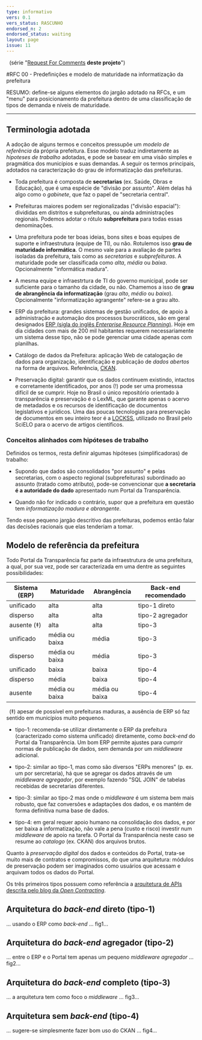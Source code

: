 ```yaml
---
type: informativo
vers: 0.1
vers_status: RASCUNHO
endorsed_n: 2
endorsed_status: waiting
layout: page
issue: 11
---
```


&#160; (série "[Request For Comments](https://en.wikipedia.org/wiki/Request_for_Comments) **deste projeto**")

#RFC 00 - Predefinições e modelo de maturidade na informatização da prefeitura

RESUMO: define-se alguns elementos do jargão adotado na RFCs, e um "menu" para posicionamento da prefeitura dentro de uma classificação de tipos de demanda e níveis de maturidade.

--------

## Terminologia adotada

A adoção de alguns termos e conceitos pressupõe um *modelo de referência* da própria prefeitura. Esse modelo traduz indiretamente as *hipoteses de trabalho* adotadas, e pode se basear em uma visão simples e  pragmática dos municípios e suas demandas.  A seguir os termos principais, adotados na caracterização do grau de informatização das prefeituras.

* Toda prefeitura é composta de **secretarias** (ex. Saúde, Obras e Educação), que é uma espécie de "divisão por assunto". Além delas há algo como o *gabinete*, que faz o papel de "secretaria central".

* Prefeituras maiores podem ser regionalizadas ("divisão espacial"): divididas em distritos e subprefeituras, ou ainda administrações regionais. Podemos adotar o rótulo **subprefeitura** para todas essas denominações.

* Uma prefeitura pode ter boas ideias, bons sites e  boas equipes de suporte e infraestrutura (equipe de TI), ou não.  Rotulemos isso **grau de maturidade informática**. O mesmo vale para a avaliação de partes isoladas da prefeitura, tais como as *secretarias* e *subprefeituras*. A maturidade pode ser classificada como *alta*, *média* ou *baixa*. Opcionalmente "informática madura".

* A mesma equipe e infraestrtura de TI do governo municipal, pode ser suficiente para o tamanho da cidade, ou não. Chamemos a isso de **grau de abrangência da informatização** (grau *alto*, *médio* ou *baixo*). Opcionalmente "informatização agrangente" refere-se a grau alto.

* ERP da prefeitura: grandes sistemas de gestão unificados, de apoio à administração  e automação dos processos burocráticos, são em geral designados [ERP (sigla do inglês *Enterprise Resource Planning*)](https://en.wikipedia.org/wiki/Enterprise_resource_planning). Hoje em dia cidades com mais de 200 mil habitantes requerem necessariamente um sistema desse tipo, não se pode gerenciar uma cidade apenas com planilhas.

* Catálogo de dados da Prefeitura: aplicação Web de catalogação de dados para organização, identificação e publicação de *dados abertos* na forma de arquivos. Referência, [CKAN](http://docs.ckan.org/).

* Preservação digital: garantir que os dados continuem existindo, intactos e corretamente identificados, por anos (!) pode ser uma promesssa difícil de se cumprir. Hoje no Brasil o único repositório orientado à transparência e preservação é o LexML, que garante apenas o acervo de metadados e os recursos de identificação de documentos legislativos e jurídicos. Uma das poucas tecnologias para preservação de documentos em seu inteiro teor é a  [LOCKSS](https://en.wikipedia.org/wiki/LOCKSS), utilizado no Brasil pelo SciELO para o acervo de artigos científicos.

### Conceitos alinhados com hipóteses de trabalho

Definidos os termos, resta definir algumas hipóteses (simplificadoras) de trabalho:

* Supondo  que dados são consolidados "por assunto" e pelas secretarias, com o aspecto regional (subprefeituras) subordinado ao assunto (tratado como atributo), pode-se convencionar que  **a secretaria é a autoridade do dado** apresentado num Portal da Transparência.

* Quando não for indicado o contrário, supor que a prefeitura em questão tem *informatização madura e abrangente*.

Tendo esse pequeno jargão descritivo das prefeituras, podemos então falar das decisões racionais que elas tenderiam a tomar.

## Modelo de referência da prefeitura
Todo Portal da Transparência faz parte da infraestrutura de uma prefeitura, a qual, por sua vez, pode ser caracterizada em uma dentre as seguintes possibilidades:

Sistema (ERP)   | Maturidade | Abrangência | Back-end recomendado
--------- | ---------  | ----------- | ----------------
unificado | alta | alta | tipo-1 direto
disperso  | alta | alta | tipo-2 agregador
ausente (‡)  | alta | alta | tipo-3
unificado | média ou baixa | média  | tipo-3
disperso  | média ou baixa | média  | tipo-3
unificado | baixa | baixa | tipo-4
disperso  | média | baixa | tipo-4
ausente  | média ou baixa | média ou baixa | tipo-4

&#160; (‡) apesar de possível em prefeituras maduras, a ausência de ERP só faz sentido em municípios muito pequenos.

* tipo-1: recomenda-se utilizar diretamente o ERP da prefeitura (caracterizado como sistema unificado) diretamente, como *back-end* do Portal da Transparência. Um bom ERP permite ajustes para cumprir normas de publicação de dados, sem demanda por um *middleware* adicional.

* tipo-2: similar ao tipo-1, mas como são diversos "ERPs menores" (p. ex. um por sercretaria), há que se agregar os dados através de um *middleware agregador*, por exemplo fazendo "SQL JOIN" de tabelas recebidas de secretarias diferentes.  

* tipo-3: similar ao tipo-2 mas onde o  *middleware* é um sistema bem mais robusto, que faz conversões e adaptações dos dados, e os mantém de forma definitiva numa base de dados.

* tipo-4: em geral requer apoio humano na consolidação dos dados, e por ser baixa a informatização, não vale a pena (custo e risco) investir num *middleware* de apoio na tarefa. O Portal da Transparência neste caso se resume ao *catalogo* (ex. CKAN) dos arquivos brutos.

Quanto à *preservação digital* dos dados e conteúdos do Portal, trata-se muito mais de contratos e compromissos, do que uma arquitetura: módulos de preservação podem ser imaginados como usuários que acessam e arquivam todos os dados do Portal.

Os três primeiros tipos possuem como referência a [arquitetura de APIs descrita pelo blog da *Open Contracting*](http://www.open-contracting.org/2016/06/30/getting-data-together-routes-towards-ocds-api/).

## Arquitetura do *back-end* direto (tipo-1)
... usando o ERP como *back-end* ... fig1...

## Arquitetura do *back-end* agregador (tipo-2)
... entre o ERP e o Portal tem apenas um pequeno  *middleware agregador* ... fig2...

## Arquitetura do *back-end* completo (tipo-3)
... a arquitetura tem como foco o *middleware* ...  fig3...

## Arquitetura sem *back-end* (tipo-4)
... sugere-se simplesmente fazer bom uso do CKAN ...  fig4...
